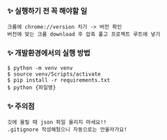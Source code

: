 ### ✨ 실행하기 전 꼭 해야할 일<br>
  ```
  크롬에 chrome://version 치기 -> 버전 확인
  버전에 맞는 크롬 download 후 압축 풀고 프로젝트 루트에 넣기
  ```

### ✨ 개발환경에서의 실행 방법<br>
  ```
  $ python -m venv venv
  $ source venv/Scripts/activate
  $ pip install -r requirements.txt
  $ python {파일명}
  ```

### ✨ 주의점<br>
  ```
  깃에 올릴 때 json 파일 올리지 마세요!!
  .gitignore 작성해뒀으니 자동으로는 안올라가요!
  ```
